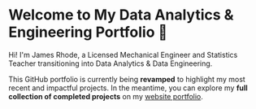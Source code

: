 # Welcome to My Data Analytics & Engineering Portfolio 👋

Hi! I'm James Rhode, a Licensed Mechanical Engineer and Statistics Teacher transitioning into Data Analytics & Data Engineering. 

This GitHub portfolio is currently being **revamped** to highlight my most recent and impactful projects. In the meantime, you can explore my **full collection of completed projects** on my [website portfolio](https://65e3009c5d7a4.site123.me/).

